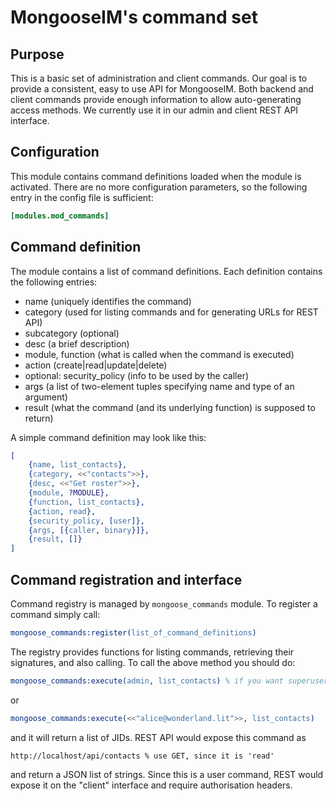 # MongooseIM's command set

## Purpose

This is a basic set of administration and client commands.
Our goal is to provide a consistent, easy to use API for MongooseIM.
Both backend and client commands provide enough information to allow auto-generating access methods.
We currently use it in our admin and client REST API interface.

## Configuration

This module contains command definitions loaded when the module is activated.
There are no more configuration parameters, so the following entry in the config file is sufficient:

```toml
[modules.mod_commands]
```

## Command definition

The module contains a list of command definitions.
Each definition contains the following entries:

* name (uniquely identifies the command)
* category (used for listing commands and for generating URLs for REST API)
* subcategory (optional)
* desc (a brief description)
* module, function (what is called when the command is executed)
* action (create|read|update|delete)
* optional: security_policy (info to be used by the caller)
* args (a list of two-element tuples specifying name and type of an argument)
* result (what the command (and its underlying function) is supposed to return)

A simple command definition may look like this:

```erlang
[
    {name, list_contacts},
    {category, <<"contacts">>},
    {desc, <<"Get roster">>},
    {module, ?MODULE},
    {function, list_contacts},
    {action, read},
    {security_policy, [user]},
    {args, [{caller, binary}]},
    {result, []}
]
```

## Command registration and interface

Command registry is managed by `mongoose_commands` module.
To register a command simply call:

```erlang
mongoose_commands:register(list_of_command_definitions)
```

The registry provides functions for listing commands, retrieving their signatures,
and also calling. To call the above method you should do:

```erlang
mongoose_commands:execute(admin, list_contacts) % if you want superuser privileges
```

or

```erlang
mongoose_commands:execute(<<"alice@wonderland.lit">>, list_contacts)
```

and it will return a list of JIDs. REST API would expose this command as

```
http://localhost/api/contacts % use GET, since it is 'read'
```

and return a JSON list of strings. Since this is a user command, REST would expose it on the "client"
interface and require authorisation headers.
